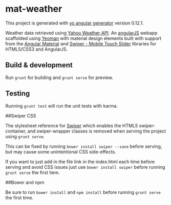 # mat-weather

This project is generated with [yo angular generator](https://github.com/yeoman/generator-angular)
version 0.12.1.

Weather data retrieved using [Yahoo Weather API](https://developer.yahoo.com/weather/archive.html). An [angularJS](https://angularjs.org/) webapp scaffolded using [Yeoman](https://yeoman.io/) with material design elements built with support from the [Angular Material](https://material.angularjs.org/latest/) and [Swiper - Mobile Touch Slider](http://www.idangero.us/?content=article&id=45#.VndyXJODGko) libraries for HTML5/CSS3 and AngularJS.

## Build & development

Run `grunt` for building and `grunt serve` for preview.

## Testing

Running `grunt test` will run the unit tests with karma.

##Swiper CSS

The stylesheet reference for [Swiper](http://www.idangero.us/?content=article&id=45#.VndyXJODGko) which enables the HTML5 swiper-container, and swiper-wrapper classes is removed when serving the project using `grunt serve`.

This can be fixed by running `bower install swiper --save` before serving, but may cause some unintentional CSS side-effects.

If you want to just add in the file link in the index.html each time before serving and avoid CSS issues just use `bower install swiper` before running `grunt serve` the first tiem.

##Bower and npm

Be sure to run `bower install` and `npm install` before running `grunt serve` the first time.
